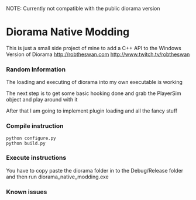 NOTE: Currently not compatible with the public diorama version

# Diorama Native Modding
This is just a small side project of mine to add a C++ API to the Windows Version of Diorama http://robtheswan.com http://www.twitch.tv/robtheswan

### Random Information
The loading and executing of diorama into my own executable is working

The next step is to get some basic hooking done and grab the PlayerSim object
and play around with it

After that I am going to implement plugin loading and all the fancy stuff

### Compile instruction
```
python configure.py
python build.py
```

### Execute instructions
You have to copy paste the diorama folder in to the Debug/Release folder and then run diorama_native_modding.exe

### Known issues
